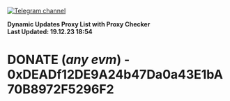 [![Telegram channel](https://img.shields.io/endpoint?url=https://runkit.io/damiankrawczyk/telegram-badge/branches/master?url=https://t.me/n4z4v0d)](https://t.me/n4z4v0d) 

**Dynamic Updates Proxy List with Proxy Checker**  
**Last Updated: 19.12.23 18:54**

# DONATE (_any evm_) - 0xDEADf12DE9A24b47Da0a43E1bA70B8972F5296F2

